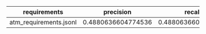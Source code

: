 | requirements | precision | recall | f1 | initial_violations | final_violations | iterations | iter_1 | iter_2 | iter_3 | iter_gt3 | prompts_per_iteration | prompt_success_rate | shacl_conforms_rate | runs | cq_pass_rate |
|---|---|---|---|---|---|---|---|---|---|---|---|---|---|---|---|
| atm_requirements.jsonl | 0.4880636604774536 | 0.4880636604774536 | 0.4880636604774536 | 0 | 0 | 0 | 2 | 0 | 0 | 0 | 0.0 | 0.0 | 1.0 | 2 | 0.0 |

